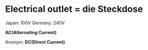 # Electrical outlet = die Steckdose 

Japan: 100V
Germany: 240V

**AC(Alternating Current)**

Anonym: **DC(Direct Current)**
